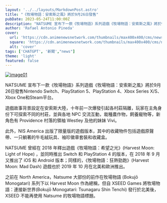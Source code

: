 ```yaml
---
layout: '../../layouts/MarkdownPost.astro'
title: "《牧場物語：安索斯之風》將於9月26日發售"
pubDate: 2023-05-24T11:00:00Z
description: "NATSUME 宣布下一款《牧場物語》系列遊戲《牧場物語：安索斯之風》將於9月26日發售Nintendo Switch、PlayStation 5、PlayStation 4、Xbox Series X/S、Xbox One和Steam平台。"
author: 'Rafael Antonio Pineda'
cover:
  url: 'https://cdn.animenewsnetwork.com/thumbnails/max400x400/cms/news.6/198370/twoa.jpg'
  square: 'https://cdn.animenewsnetwork.com/thumbnails/max400x400/cms/news.6/198370/twoa.jpg'
  alt: 'cover'
tags: ['CHATGPT', '新聞',"news"]
theme: 'light'
featured: false
---
```


[![image01](https://cdn.animenewsnetwork.com/thumbnails/max400x400/cms/news.6/198370/twoa.jpg)](https://cdn.animenewsnetwork.com/thumbnails/max400x400/cms/news.6/198370/twoa.jpg)

NATSUME 宣布下一款《牧場物語》系列遊戲《牧場物語：安索斯之風》將於9月26日發售Nintendo Switch、PlayStation 5、PlayStation 4、Xbox Series X/S、Xbox One和Steam平台。

遊戲故事背景設定在安索斯大陸，十年前一次爆發引起各村莊隔離，玩家在主角身份下可探索不同的村莊，並與各地 NPC 交流互動，栽種農作物，飼養寵物等，新角色有 Providence 村落的領袖 Westley 及他的妹妹 Vivi。

此外，NIS America 出版了限量版的遊戲版本，其中的收藏物件包括遊戲原聲帶、一只躺著的牛毛絨玩具、袖珍徽章套裝和收藏盒。

NATSUME 曾經在 2018 年釋出遊戲《牧場物語：希望之光》(Harvest Moon: Light of Hope) ，並同時推出 Switch 和 PlayStation 4 的版本，在 2018 年 9 月又推出了 iOS 和 Android 版本；同樣的，《牧場物語：狂熱勁跑》(Harvest Moon: Mad Dash) 遊戲也於 2019 年 10 月在北美和歐洲推出。

之前在 North America，Natsume 大部份的前作在牧場物語 (Bokujō Monogatari) 系列下以 Harvest Moon 作為總稱，但自 XSEED Games 將牧場物語：連接新世界(Bokujō Monogatari: Tsunagaru Shin Tenchi) 發行於北美後，XSEED 不能再使用 Natsume 的牧場物語標題。